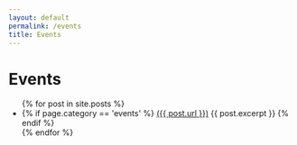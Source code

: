 ```yaml
---
layout: default
permalink: /events
title: Events
---
```


# Events

<ul>
    {% for post in site.posts %}
          <li>
            {% if page.category == 'events' %}
                <a href="{{ post.title }}">({{ post.url }})</a>
                {{ post.excerpt }}
            {% endif %}
          </li>
    {% endfor %}
</ul>
